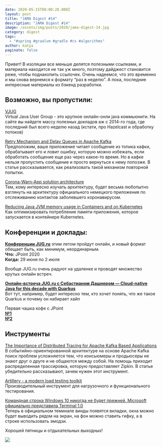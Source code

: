 ```yaml
---
date: 2020-05-15T08:00:28.000Z
layout: post
title: "JAMA Digest #14"
description: "JAMA Digest #14"
image: /assets/img/posts/2020/jama-digest-14.jpg
category: digest
tags:
  - "#spring #graalvm #gradle #cs #algorithms"
author: katya
paginate: false
---
```

Привет! В изоляции все меньше делятся полезными ссылками, и материала находится не так уж много, поэтому дайджест становится реже, чтобы поднакопить ссылочек. 
Очень надеемся, что это временно и мы снова вернемся к формату “раз в неделю”.
 А пока, последние интересные материалы из бэкенд разработки.

## Возможно, вы пропустили:

[VJUG](http://virtualjug.com/)  
Virtual Java User Group - это крупное онлайн-онли java коммьюнити. На сайте вы найдете массу полезных докладов аж с 2014-го года, где последний был всего неделю назад (кстати, про Hazelcast и обработку потоков)  

[Retry Mechanism and Delay Queues in Apache Kafka](https://medium.com/naukri-engineering/retry-mechanism-and-delay-queues-in-apache-kafka-528a6524f722)  
Предположим, ваше приложение читает сообщение из топика кафки, обрабатывает его и ловит ошибку, которую можно избежать, если обработать сообщение еще раз через какое-то время. 
Но в кафке нельзя пропустить сообщение и просто вернуться к нему попозже. В статье рассказывается, как реализовать такой механизм повторной попытки.  

[Corona-Warn-App solution architecture](https://github.com/corona-warn-app/cwa-documentation/blob/master/solution_architecture.md)  
Тем, кому интересно изучать архитектуру, будет весьма любопытно взглянуть на архитектуру официального немецкого приложения по отслеживанию контактов заболевшего коронавирусом.  

[Reducing Java JVM memory usage in Containers and on Kubernetes](https://addshore.com/2020/05/reducing-java-jvm-memory-usage-in-containers-and-on-kubernetes/)  
Как оптимизировать потребление памяти приложения, которое запускается в контейнере Kubernetes.  

## Конференции и доклады:

**[Конференции JUG.ru](https://live.jugru.org/)** этим летом пройдут онлайн, и новый формат обещает быть, как минимум, неординарным.  
**Что:** JPoint 2020  
**Когда:** 29 июня по 2 июля  

Вообще JUG.ru очень радуют на удаленке и проводят множество крутых онлайн встреч.  

**[Онлайн-встреча JUG.ru с Себастианом Дашнером — Cloud-native Java for this decade with Quarkus](https://youtu.be/EwFS3JAyNaQ)**  
Вот тут, например, будет интересно тем, кто хочет понять, что же такое Quarkus и почему он набирает хайп  

Первая чашка кофе с JPoint  
**[№1](https://www.youtube.com/watch?v=euoqwouDrSc)**  
**[№2](https://www.youtube.com/watch?v=d_n4Kpte7_Q)**  

## Инструменты

[The Importance of Distributed Tracing for Apache Kafka Based Applications](https://www.confluent.io/blog/importance-of-distributed-tracing-for-apache-kafka-based-applications/)  
В событийно-ориентированной архитектуре на основе Apache Kafka поиск проблем усложняется тем, что консьюмеры и продьюсеры не знают друг о друге и не общаются между собой. 
На помощь приходит распределенная трассировка, которую предоставляет Zipkin. В статье убедительно рассказывают, зачем нужен этот инструмент.  

[Artillery - a modern load testing toolkit](https://artillery.io/)  
Производительный инструмент для нагрузочного и функционального тестирования.  

[Командная строка Windows 10 никогда не будет прежней. Microsoft официально представила Terminal 1.0](https://www.ixbt.com/news/2020/05/19/windows-10-microsoft-terminal-1-0.html)  
Теперь в официальном теминале винды появятся вкладки, окна можно будет выводить рядом на экран, на фон можно ставить гифку, а в строке использовать эмодзи.  

Хорошей пятницы и отдыхательных выходных!

![](https://media1.tenor.com/images/3590b4d6dc8fba7d23489feea4acaed2/tenor.gif)
